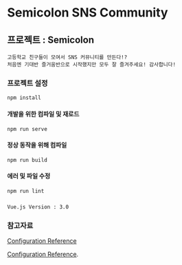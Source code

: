 # Semicolon SNS Community

## 프로젝트 : Semicolon
    고등학교 친구들이 모여서 SNS 커뮤니티를 만든다!? 
    처음엔 기대반 즐거움반으로 시작했지만 모두 잘 즐겨주세요! 감사합니다!
### 프로젝트 설정
```
npm install
```

#### 개발을 위한 컴파일 및 재로드
```
npm run serve
```

#### 정상 동작을 위해 컴파일
```
npm run build
```

#### 에러 및 파일 수정
```
npm run lint
```

### 
```
Vue.js Version : 3.0
```

### 참고자료
[Configuration Reference](https://cli.vuejs.org/config/)

[Configuration Reference](https://cli.vuejs.org/config/).

